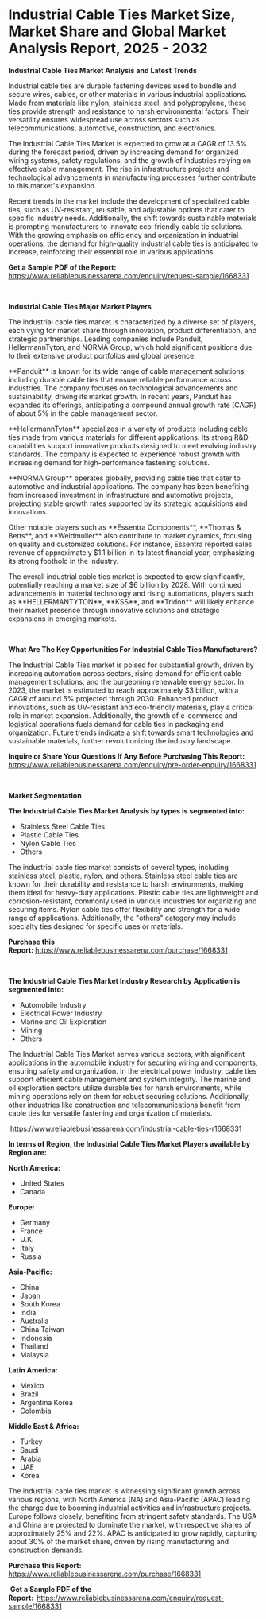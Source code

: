 <p><h1>Industrial Cable Ties Market Size, Market Share and Global Market Analysis Report, 2025 - 2032</h1></p><p><strong>Industrial Cable Ties Market Analysis and Latest Trends</strong></p>
<p><p>Industrial cable ties are durable fastening devices used to bundle and secure wires, cables, or other materials in various industrial applications. Made from materials like nylon, stainless steel, and polypropylene, these ties provide strength and resistance to harsh environmental factors. Their versatility ensures widespread use across sectors such as telecommunications, automotive, construction, and electronics.</p><p>The Industrial Cable Ties Market is expected to grow at a CAGR of 13.5% during the forecast period, driven by increasing demand for organized wiring systems, safety regulations, and the growth of industries relying on effective cable management. The rise in infrastructure projects and technological advancements in manufacturing processes further contribute to this market's expansion.</p><p>Recent trends in the market include the development of specialized cable ties, such as UV-resistant, reusable, and adjustable options that cater to specific industry needs. Additionally, the shift towards sustainable materials is prompting manufacturers to innovate eco-friendly cable tie solutions. With the growing emphasis on efficiency and organization in industrial operations, the demand for high-quality industrial cable ties is anticipated to increase, reinforcing their essential role in various applications.</p></p>
<p><strong>Get a Sample PDF of the Report:&nbsp;</strong> <a href="https://www.reliablebusinessarena.com/enquiry/request-sample/1668331?utm_campaign=3600&utm_medium=2&utm_source=Github&utm_content=ia&utm_term=17042025&utm_id=industrial-cable-ties">https://www.reliablebusinessarena.com/enquiry/request-sample/1668331</a></p>
<p>&nbsp;</p>
<p><strong>Industrial Cable Ties Major Market Players</strong></p>
<p><p>The industrial cable ties market is characterized by a diverse set of players, each vying for market share through innovation, product differentiation, and strategic partnerships. Leading companies include Panduit, HellermannTyton, and NORMA Group, which hold significant positions due to their extensive product portfolios and global presence.</p><p>**Panduit** is known for its wide range of cable management solutions, including durable cable ties that ensure reliable performance across industries. The company focuses on technological advancements and sustainability, driving its market growth. In recent years, Panduit has expanded its offerings, anticipating a compound annual growth rate (CAGR) of about 5% in the cable management sector.</p><p>**HellermannTyton** specializes in a variety of products including cable ties made from various materials for different applications. Its strong R&D capabilities support innovative products designed to meet evolving industry standards. The company is expected to experience robust growth with increasing demand for high-performance fastening solutions.</p><p>**NORMA Group** operates globally, providing cable ties that cater to automotive and industrial applications. The company has been benefiting from increased investment in infrastructure and automotive projects, projecting stable growth rates supported by its strategic acquisitions and innovations.</p><p>Other notable players such as **Essentra Components**, **Thomas & Betts**, and **Weidmuller** also contribute to market dynamics, focusing on quality and customized solutions. For instance, Essentra reported sales revenue of approximately $1.1 billion in its latest financial year, emphasizing its strong foothold in the industry.</p><p>The overall industrial cable ties market is expected to grow significantly, potentially reaching a market size of $6 billion by 2028. With continued advancements in material technology and rising automations, players such as **HELLERMANTYTON**, **KSS**, and **Tridon** will likely enhance their market presence through innovative solutions and strategic expansions in emerging markets.</p></p>
<p>&nbsp;</p>
<p><strong>What Are The Key Opportunities For Industrial Cable Ties Manufacturers?</strong></p>
<p><p>The Industrial Cable Ties market is poised for substantial growth, driven by increasing automation across sectors, rising demand for efficient cable management solutions, and the burgeoning renewable energy sector. In 2023, the market is estimated to reach approximately $3 billion, with a CAGR of around 5% projected through 2030. Enhanced product innovations, such as UV-resistant and eco-friendly materials, play a critical role in market expansion. Additionally, the growth of e-commerce and logistical operations fuels demand for cable ties in packaging and organization. Future trends indicate a shift towards smart technologies and sustainable materials, further revolutionizing the industry landscape.</p></p>
<p><strong>Inquire or Share Your Questions If Any Before Purchasing This Report:</strong> <a href="https://www.reliablebusinessarena.com/enquiry/pre-order-enquiry/1668331?utm_campaign=3600&utm_medium=2&utm_source=Github&utm_content=ia&utm_term=17042025&utm_id=industrial-cable-ties">https://www.reliablebusinessarena.com/enquiry/pre-order-enquiry/1668331</a></p>
<p>&nbsp;</p>
<p><strong>Market Segmentation</strong></p>
<p><strong>The Industrial Cable Ties Market Analysis by types is segmented into:</strong></p>
<p><ul><li>Stainless Steel Cable Ties</li><li>Plastic Cable Ties</li><li>Nylon Cable Ties</li><li>Others</li></ul></p>
<p><p>The industrial cable ties market consists of several types, including stainless steel, plastic, nylon, and others. Stainless steel cable ties are known for their durability and resistance to harsh environments, making them ideal for heavy-duty applications. Plastic cable ties are lightweight and corrosion-resistant, commonly used in various industries for organizing and securing items. Nylon cable ties offer flexibility and strength for a wide range of applications. Additionally, the "others" category may include specialty ties designed for specific uses or materials.</p></p>
<p><strong>Purchase this Report:&nbsp;</strong><a href="https://www.reliablebusinessarena.com/purchase/1668331?utm_campaign=3600&utm_medium=2&utm_source=Github&utm_content=ia&utm_term=17042025&utm_id=industrial-cable-ties">https://www.reliablebusinessarena.com/purchase/1668331</a></p>
<p>&nbsp;</p>
<p><strong>The Industrial Cable Ties Market Industry Research by Application is segmented into:</strong></p>
<p><ul><li>Automobile Industry</li><li>Electrical Power Industry</li><li>Marine and Oil Exploration</li><li>Mining</li><li>Others</li></ul></p>
<p><p>The Industrial Cable Ties Market serves various sectors, with significant applications in the automobile industry for securing wiring and components, ensuring safety and organization. In the electrical power industry, cable ties support efficient cable management and system integrity. The marine and oil exploration sectors utilize durable ties for harsh environments, while mining operations rely on them for robust securing solutions. Additionally, other industries like construction and telecommunications benefit from cable ties for versatile fastening and organization of materials.</p></p>
<p><a href="https://www.reliablebusinessarena.com/industrial-cable-ties-r1668331?utm_campaign=3600&utm_medium=2&utm_source=Github&utm_content=ia&utm_term=17042025&utm_id=industrial-cable-ties">&nbsp;https://www.reliablebusinessarena.com/industrial-cable-ties-r1668331</a></p>
<p><strong>In terms of Region, the Industrial Cable Ties Market Players available by Region are:</strong></p>
<p>
    <p> <strong> North America: </strong>
        <ul>
            <li>United States</li>
            <li>Canada</li>
        </ul>
        </p> 
    <p> <strong> Europe: </strong>
        <ul>
            <li>Germany</li>
            <li>France</li>
            <li>U.K.</li>
            <li>Italy</li>
            <li>Russia</li>
        </ul>
        </p> 
    <p> <strong> Asia-Pacific: </strong>
        <ul>
            <li>China</li>
            <li>Japan</li>
            <li>South Korea</li>
            <li>India</li>
            <li>Australia</li>
            <li>China Taiwan</li>
            <li>Indonesia</li>
            <li>Thailand</li>
            <li>Malaysia</li>
        </ul>
        </p> 
    <p> <strong> Latin America: </strong>
        <ul>
            <li>Mexico</li>
            <li>Brazil</li>
            <li>Argentina Korea</li>
            <li>Colombia</li>
        </ul>
        </p> 
    <p> <strong> Middle East & Africa: </strong>
        <ul>
            <li>Turkey</li>
            <li>Saudi</li>
            <li>Arabia</li>
            <li>UAE</li>
            <li>Korea</li>
        </ul>
    </p>
    </p>
<p><p>The industrial cable ties market is witnessing significant growth across various regions, with North America (NA) and Asia-Pacific (APAC) leading the charge due to booming industrial activities and infrastructure projects. Europe follows closely, benefiting from stringent safety standards. The USA and China are projected to dominate the market, with respective shares of approximately 25% and 22%. APAC is anticipated to grow rapidly, capturing about 30% of the market share, driven by rising manufacturing and construction demands.</p></p>
<p><strong>Purchase this Report: </strong><a href="https://www.reliablebusinessarena.com/purchase/1668331?utm_campaign=3600&utm_medium=2&utm_source=Github&utm_content=ia&utm_term=17042025&utm_id=industrial-cable-ties">https://www.reliablebusinessarena.com/purchase/1668331</a></p>
<p>&nbsp;<strong>Get a Sample PDF of the Report:&nbsp;&nbsp;</strong><a href="https://www.reliablebusinessarena.com/enquiry/request-sample/1668331?utm_campaign=3600&utm_medium=2&utm_source=Github&utm_content=ia&utm_term=17042025&utm_id=industrial-cable-ties">https://www.reliablebusinessarena.com/enquiry/request-sample/1668331</a></p>
<p><strong></strong></p>
<p><p></p><p></p><p></p></p>